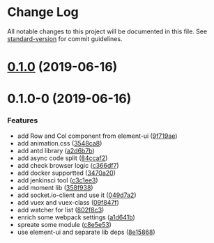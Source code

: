 # Change Log

All notable changes to this project will be documented in this file. See [standard-version](https://github.com/conventional-changelog/standard-version) for commit guidelines.

# [0.1.0](https://github.com/xbini/vue-start/compare/v0.1.0-0...v0.1.0) (2019-06-16)



# 0.1.0-0 (2019-06-16)


### Features

* add  Row and Col component from element-ui ([9f719ae](https://github.com/xbini/vue-start/commit/9f719ae))
* add animation.css ([3548ca8](https://github.com/xbini/vue-start/commit/3548ca8))
* add antd library ([a2d6b7b](https://github.com/xbini/vue-start/commit/a2d6b7b))
* add async code split ([84ccaf2](https://github.com/xbini/vue-start/commit/84ccaf2))
* add check browser logic ([c366df7](https://github.com/xbini/vue-start/commit/c366df7))
* add docker supportted ([3470a20](https://github.com/xbini/vue-start/commit/3470a20))
* add jenkinsci tool ([c3c1ee3](https://github.com/xbini/vue-start/commit/c3c1ee3))
* add moment lib ([358f938](https://github.com/xbini/vue-start/commit/358f938))
* add socket.io-client and use it ([049d7a2](https://github.com/xbini/vue-start/commit/049d7a2))
* add vuex and vuex-class ([09f847f](https://github.com/xbini/vue-start/commit/09f847f))
* add watcher for list ([802f8c3](https://github.com/xbini/vue-start/commit/802f8c3))
* enrich some webpack settings ([a1d641b](https://github.com/xbini/vue-start/commit/a1d641b))
* spreate some module ([c8e5e53](https://github.com/xbini/vue-start/commit/c8e5e53))
* use element-ui and separate lib deps ([8e15868](https://github.com/xbini/vue-start/commit/8e15868))
